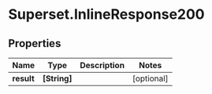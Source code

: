 # Superset.InlineResponse200

## Properties
Name | Type | Description | Notes
------------ | ------------- | ------------- | -------------
**result** | **[String]** |  | [optional] 
